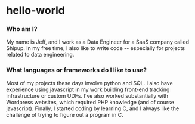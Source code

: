 # hello-world

<h3>Who am I?</h3>
My name is Jeff, and I work as a Data Engineer for a SaaS company called Shipup. In my free time, I also like to write code -- especially for projects related to data engineering.

<h3>What languages or frameworks do I like to use?</h3>
<p>Most of my projects these days involve python and SQL. I also have experience using javascript in my work building front-end tracking infrastructure or custom UDFs. I've also worked substantially with Wordpress websites, which required PHP knowledge (and of course javascript). Finally, I started coding by learning C, and I always like the challenge of trying to figure out a program in C.</p>

